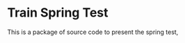 Train Spring Test
====================

This is a package of source code to present the spring test,
